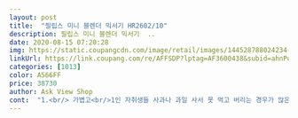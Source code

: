 ```yaml
---
layout: post 
title:  "필립스 미니 블렌더 믹서기 HR2602/10" 
description: 필립스 미니 블렌더 믹서기  ..
date: 2020-08-15 07:20:28 
img: https://static.coupangcdn.com/image/retail/images/144528788024234-c78b3672-65ad-48cf-8aae-3dc8a9a6ea71.jpg 
linkUrl: https://link.coupang.com/re/AFFSDP?lptag=AF3600438&subid=ahnPublicAsk&pageKey=328338423&itemId=1050236727&vendorItemId=5516163214&traceid=V0-113-9861ad782c04a611 
categories: [1013] 
color: A566FF 
price: 38730 
author: Ask View Shop 
cont:  "1.<br/> 가볍고<br/>1인 자취생들 사과나 과일 사서 못 먹고 버리는 경우가 많은데 진짜 믹서기 하나면 생활의 질이 달라지네요.<br/><br/>2.<br/> 세척이 용이하고<br/>3.<br/> 비트, 당근 같은 딱딱한 것도 잘 갈려야 하는것<br/>가격이 싸거나 비싸거나 상품평을 보면 고심하게 되더라구요.<br/><br/>가볍고 사용하기 편리함<br/>강추드려요!!<br/>그래서 진짜 오래 걸려서 찾은 믹서기가 요건데, 상품평도 좋고, 텀블러식으로 되서 날만 끼우면 바로 빼서 가져갈 수도 있어서 좋을 것 같아서 샀어요.<br/><br/>그리고 대망의 오늘, abc주스를 만들려고 주문한 비트 당근이 와서 뭉퉁뭉퉁 썰어서 믹서기에 넣고 갈았더니!!<br/>단점<br/>대체적으로 제품에 만족합니다^^<br/>도착하자마자 물반쯤 넣고 식초 2스푼정도 넣은다음 쉐킷!<br/>모두 분리되어 세척하기 편함<br/>믹서기 안사고 버티다가 안될것 같아서 일주일 내리 찾아보다가 주문했어요.<br/><br/>믹서통과 칼날을 합체시 꽉 잠궈야 본체에서 분리할때 칼날부분이 이탈하지 않음  칼날부분 잠금 방향과 본체분리 방향이 같음<br/>세척도 쉽고 얼은 과일도 잘갈려요<br/>세척시 칼날부분 안에 있는 고무패킹이 잘 빠짐<br/>세척해서 냉동딸기 물을 넣고 갈아보았는데 덩어리없이 잘갈림<br/>세척후 얼린 바나나랑 우유좀 넣고 바나나쉐이크 해먹었네요!!<br/>엄청 잘 갈려요!역시 필립스라는 이름값인지, 너무 만족해서<br/>잘산듯 싶습니다!<br/>장점<br/>제가 찾아본 기준은,<br/>진작 살걸!!했답니다.<br/><br/>" 
---
```

